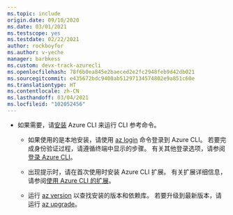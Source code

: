 ```yaml
---
ms.topic: include
origin.date: 09/10/2020
ms.date: 03/01/2021
ms.testscope: yes
ms.testdate: 02/22/2021
author: rockboyfor
ms.author: v-yeche
manager: barbkess
ms.custom: devx-track-azurecli
ms.openlocfilehash: 78f6b0ea845e2baeced2e2fc2948feb9d42db021
ms.sourcegitcommit: e435672bdc9400ab51297134574802e9a851c60e
ms.translationtype: HT
ms.contentlocale: zh-CN
ms.lasthandoff: 03/04/2021
ms.locfileid: "102052456"
---
```

<!--Verified successfully-->
<!--NOT AVAILABLE ON [Azure local Shell](../articles/cloud-shell/quickstart.md)-->

- 如果需要，请[安装](https://docs.azure.cn/cli/install-azure-cli) Azure CLI 来运行 CLI 参考命令。

    - 如果使用的是本地安装，请使用 [az login](https://docs.azure.cn/cli/reference-index#az_login) 命令登录到 Azure CLI。  若要完成身份验证过程，请遵循终端中显示的步骤。  有关其他登录选项，请参阅[登录 Azure CLI](https://docs.azure.cn/cli/authenticate-azure-cli)。

    - 出现提示时，请在首次使用时安装 Azure CLI 扩展。 有关扩展详细信息，请参阅[使用 Azure CLI 的扩展](https://docs.azure.cn/cli/azure-cli-extensions-overview)。
        
        <!--CORRECT ON https://docs.azure.cn/cli/azure-cli-extensions-overview-->
        
    - 运行 [az version](https://docs.azure.cn/cli/reference-index?#az_version) 以查找安装的版本和依赖库。 若要升级到最新版本，请运行 [az upgrade](https://docs.azure.cn/cli/reference-index?#az_upgrade)。

<!--Update_Description: update meta properties, wording update, update link-->